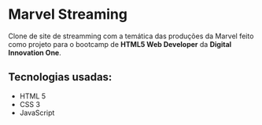 # Marvel Streaming

Clone de site de streamming com a temática das produções da Marvel feito como projeto para o bootcamp de  **HTML5 Web Developer** da **Digital Innovation One**.

## Tecnologias usadas:

* HTML 5
* CSS 3
* JavaScript